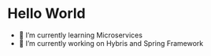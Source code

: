# Hello World

- 🌱 I’m currently learning Microservices
- 🔭 I’m currently working on Hybris and Spring Framework
<!--
<a href="https://github.com/vikas38/vikas38">
  <img align="top" src="https://github-readme-stats.vercel.app/api/top-langs/?username=vikas38&hide_border=true&layout=compact&title_color=58A6FF&text_color=8C949E&icon_color=89E153&bg_color=0D1117&hide_border=true" />
</a>
<a href="https://github.com/vikas38/vikas38">
  <img align="top" src="https://github-readme-stats.vercel.app/api?username=vikas38&show_icons=true&count_private=true&hide=issues&title_color=58A6FF&text_color=8C949E&icon_color=89E153&bg_color=0D1117&hide_border=true" />
</a>


<img alt="Image" src="https://media.giphy.com/media/mCRJDo24UvJMA/giphy.gif"/>


**vikas38/vikas38** is a ✨ _special_ ✨ repository because its `README.md` (this file) appears on your GitHub profile.

Here are some ideas to get you started:

- 🔭 I’m currently working on ...
- 🌱 I’m currently learning ...
- 👯 I’m looking to collaborate on ...
- 🤔 I’m looking for help with ...
- 💬 Ask me about ...
- 📫 How to reach me: ...
- 😄 Pronouns: ...
- ⚡ Fun fact: ...
-->
